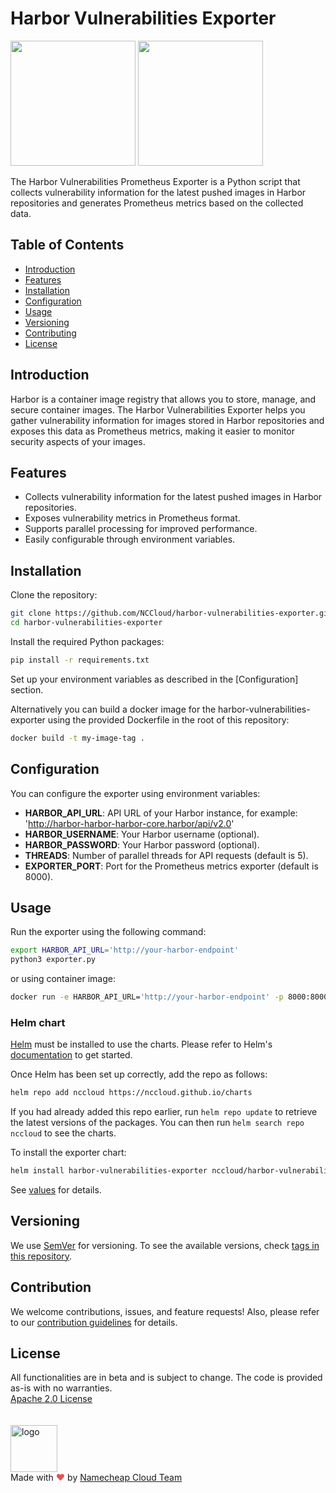 # Harbor Vulnerabilities Exporter
<p float="left">
  <img src="https://upload.wikimedia.org/wikipedia/commons/thumb/3/38/Prometheus_software_logo.svg/2066px-Prometheus_software_logo.svg.png" width="200" height="200" />
  <img src="https://goharbor.io/img/logos/harbor-icon-color.png" width="200" height="200"  />
</p>

The Harbor Vulnerabilities Prometheus Exporter is a Python script that collects vulnerability information for the latest pushed images in Harbor repositories and generates Prometheus metrics based on the collected data.

## Table of Contents

- [Introduction](#introduction)
- [Features](#features)
- [Installation](#installation)
- [Configuration](#configuration)
- [Usage](#usage)
- [Versioning](#versioning)
- [Contributing](#contributing)
- [License](#license)

## Introduction

Harbor is a container image registry that allows you to store, manage, and secure container images. The Harbor Vulnerabilities Exporter helps you gather vulnerability information for images stored in Harbor repositories and exposes this data as Prometheus metrics, making it easier to monitor security aspects of your images.

## Features

- Collects vulnerability information for the latest pushed images in Harbor repositories.
- Exposes vulnerability metrics in Prometheus format.
- Supports parallel processing for improved performance.
- Easily configurable through environment variables.

## Installation

Clone the repository:

   ```bash
   git clone https://github.com/NCCloud/harbor-vulnerabilities-exporter.git
   cd harbor-vulnerabilities-exporter
   ```

Install the required Python packages:

   ```bash
   pip install -r requirements.txt
   ```
Set up your environment variables as described in the [Configuration] section.

Alternatively you can build a docker image for the harbor-vulnerabilities-exporter using the provided Dockerfile in the root of this repository:
   ```bash
   docker build -t my-image-tag .
   ```

## Configuration

You can configure the exporter using environment variables:

- **HARBOR_API_URL**: API URL of your Harbor instance, for example: 'http://harbor-harbor-harbor-core.harbor/api/v2.0'
- **HARBOR_USERNAME**: Your Harbor username (optional).
- **HARBOR_PASSWORD**: Your Harbor password (optional).
- **THREADS**: Number of parallel threads for API requests (default is 5).
- **EXPORTER_PORT**: Port for the Prometheus metrics exporter (default is 8000).

## Usage

Run the exporter using the following command:

   ```bash
   export HARBOR_API_URL='http://your-harbor-endpoint'
   python3 exporter.py
   ```

or using container image:

   ```bash
   docker run -e HARBOR_API_URL='http://your-harbor-endpoint' -p 8000:8000 my-image-tag
   ```

### Helm chart

[Helm](https://helm.sh) must be installed to use the charts.  Please refer to Helm's [documentation](https://helm.sh/docs) to get started.

Once Helm has been set up correctly, add the repo as follows:

  ```bash
  helm repo add nccloud https://nccloud.github.io/charts
  ```

If you had already added this repo earlier, run `helm repo update` to retrieve the latest versions of the packages.
You can then run `helm search repo nccloud` to see the charts.

To install the exporter chart:

  ```bash
  helm install harbor-vulnerabilities-exporter nccloud/harbor-vulnerabilities-exporter
  ```

See [values](https://github.com/NCCloud/charts/blob/main/charts/harbor-vulnerabilities-exporter) for details.

## Versioning

We use [SemVer](http://semver.org/) for versioning.
To see the available versions, check [tags in this repository](https://github.com/NCCloud/harbor-vulnerabilities-exporter/tags).

## Contribution

We welcome contributions, issues, and feature requests!
Also, please refer to our [contribution guidelines](https://github.com/NCCloud/harbor-vulnerabilities-exporter/blob/main/CONTRIBUTING.md) for details.


## License
All functionalities are in beta and is subject to change. The code is provided as-is with no warranties.<br>
[Apache 2.0 License](./LICENSE)<br>
<br><br>
<img alt="logo" width="75" src="https://avatars.githubusercontent.com/u/7532706" /><br>
Made with <span style="color: #e25555;">&hearts;</span> by [Namecheap Cloud Team](https://github.com/NCCloud)
